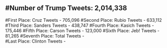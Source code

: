 #Number of Trump Tweets: 2,014,338
---
#First Place: Cruz Tweets - 705,096
#Second Place: Rubio Tweets - 633,112
#Third Place: Sanders Tweets - 438,747
#Fourth Place: Kasich Tweets - 175,446
#Fifth Place: Carson Tweets - 123,000
#Sixth Place: Jeb! Tweets - 81,265
#Seventh Place: Total Tweets -  
#Last Place: Clinton Tweets - 
